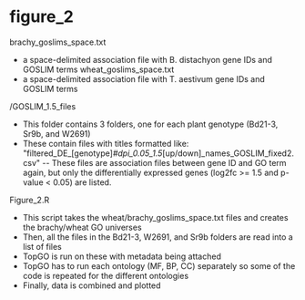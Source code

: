 # figure_2

brachy_goslims_space.txt
- a space-delimited association file with B. distachyon gene IDs and GOSLIM terms
wheat_goslims_space.txt
- a space-delimited association file with T. aestivum gene IDs and GOSLIM terms

/GOSLIM_1.5_files
- This folder contains 3 folders, one for each plant genotype (Bd21-3, Sr9b, and W2691)
- These contain files with titles formatted like: "filtered_DE_[genotype]_#dpi_0.05_1.5_[up/down]_names_GOSLIM_fixed2.csv"
-- These files are association files between gene ID and GO term again, but only the differentially expressed genes (log2fc >= 1.5 and p-value < 0.05) are listed.

Figure_2.R
- This script takes the wheat/brachy_goslims_space.txt files and creates the brachy/wheat GO universes
- Then, all the files in the Bd21-3, W2691, and Sr9b folders are read into a list of files
- TopGO is run on these with metadata being attached
- TopGO has to run each ontology (MF, BP, CC) separately so some of the code is repeated for the different ontologies
- Finally, data is combined and plotted
